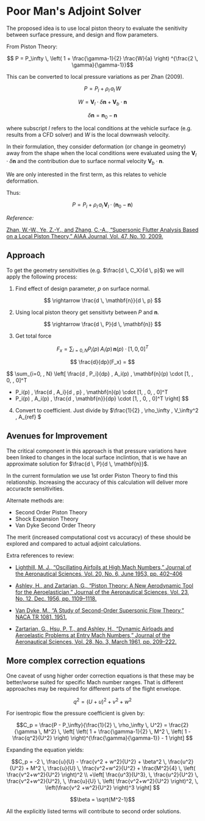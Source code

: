 # Poor Man's Adjoint Solver
The proposed idea is to use local piston theory to evaluate the 
senitivity between surface pressure, and design and flow parameters. 

From Piston Theory:

$$ P = P_\infty \, \left( 1 + \frac{\gamma-1}{2} \frac{W}{a} \right) ^{\frac{2 \, \gamma}{\gamma-1}}$$

This can be converted to local pressure variations as per Zhan (2009).

$$ P = P_l + \rho_l \, a_l \, W$$

$$ W = \mathbf{V}_l \cdot \delta \mathbf{n} + \mathbf{V}_b \cdot \mathbf{n}$$

$$ \delta \mathbf{n} = \mathbf{n}_0 - \mathbf{n} $$

where subscript $l$ refers to the local conditions at the vehicle surface 
(e.g. results from a CFD solver) and $W$ is the local downwash velocity.

In their formulation, they consider deformation (or change in geometry) away 
from the shape when the local conditions were evaluated using the 
$\mathbf{V}_l \cdot \delta \mathbf{n}$ and the contribution due to surface 
normal velocity $\mathbf{V}_b \cdot \mathbf{n}$.

We are only interested in the first term, as this relates to vehicle deformation. 

Thus:

$$ P = P_l + \rho_l \, a_l \, \mathbf{V}_l \cdot \left( \mathbf{n}_0 - \mathbf{n} \right)$$


*Reference:*

[Zhan, W.-W., Ye, Z.-Y., and Zhang, C.-A., “Supersonic Flutter 
Analysis Based on a Local Piston Theory,” AIAA Journal, Vol. 47, 
No. 10, 2009.](https://arc.aiaa.org/doi/10.2514/1.37750)



## Approach
To get the geometry sensitivities (e.g. $\frac{d \, C_X}{d \, p}$) we will apply the following process:

1. Find effect of design parameter, $p$ on surface normal. 

$$ \rightarrow \frac{d \, \mathbf{n}}{d \, p} $$

2. Using local piston theory get sensitivty between $P$ and $\mathbf{n}$.

$$ \rightarrow \frac{d \, P}{d \, \mathbf{n}} $$

3. Get total force 

$$ F_x = \sum_{i=0, \, N} P_i(p) \, A_i(p) \, \mathbf{n}(p) \cdot [1, \, 0, \, 0]^T $$

$$ \frac{d}{dp}(F_x) = $$

$$
\sum_{i=0, \, N} \left[ \frac{d \, P_i}{dp} \, A_i(p) \, 
\mathbf{n}(p) \cdot [1, \, 0, \, 0]^T 
+ P_i(p) \, \frac{d \, A_i}{d \, p} \, \mathbf{n}(p) \cdot [1, \, 0, \, 0]^T
+ P_i(p) \, A_i(p) \, \frac{d \, \mathbf{n}}{dp} \cdot [1, \, 0, \, 0]^T
\right] 
$$


4. Convert to coefficient. 
Just divide by $\frac{1}{2} \, \rho_\infty \, V_\infty^2 \, A_{ref} $ 


## Avenues for Improvement
The critical component in this approach is that pressure variations have 
been linked to changes in the local surface inclintion, that is we have 
an approximate solution for $\frac{d \, P}{d \, \mathbf{n}}$. 

In the current formulation we use 1st order Piston Theory to find this 
relationship. Increasing the accuracy of this calculation will deliver 
more accuracte sensitivities. 

Alternate methods are:
- Second Order Piston Theory
- Shock Expansion Theory
- Van Dyke Second Order Theory

The merit (increased computational cost vs accuracy) of these should be 
explored and compared to actual adjoint calculations. 


Extra references to review:

- [Lighthill, M. J., “Oscillating Airfoils at High Mach Numbers,” Journal of the Aeronautical Sciences, Vol. 20, No. 6, June 1953, pp. 402–406](https://arc.aiaa.org/doi/abs/10.2514/8.2657?journalCode=jans)

- [Ashley, H., and Zartarian, G., “Piston Theory: A New Aerodynamic Tool for the Aeroelastician,” Journal of the Aeronautical Sciences, Vol. 23, No. 12, Dec. 1956, pp. 1109–1118.](https://arc.aiaa.org/doi/abs/10.2514/8.3740)

- [Van Dyke, M., “A Study of Second-Order Supersonic Flow Theory,” NACA TR 1081, 1951.](https://thesis.library.caltech.edu/10587/1/van-dyke-milton-1949-thesis.pdf)

- [Zartarian, G., Hsu, P. T., and Ashley, H., “Dynamic Airloads and Aeroelastic Problems at Entry Mach Numbers,” Journal of the Aeronautical Sciences, Vol. 28, No. 3, March 1961, pp. 209–222.](https://arc.aiaa.org/doi/10.2514/8.8927)


## More complex correction equations

One caveat of usng higher order correction equations is that these may 
be better/worse suited for specific Mach number ranges. That is different 
approaches may be required for different parts of the flight envelope. 

$$ q^2 = (U+u)^2 + v^2 + w^2 $$

For isentropic flow the pressure coefficient is given by:

$$C_p = \frac{P - P_\infty}{\frac{1}{2} \, \rho_\infty \, U^2} = \frac{2}{\gamma \, M^2} \, \left[ \left( 1 + \frac{\gamma-1}{2} \, M^2 \, \left( 1 - \frac{q^2}{U^2} \right) \right)^{\frac{\gamma}{\gamma-1}} - 1 \right] $$

Expanding the equation yields:

$$C_p = -2 \, \frac{u}{U} - \frac{v^2 + w^2}{U^2} + \beta^2 \, \frac{u^2}{U^2} + M^2 \, \frac{u}{U} \, \frac{v^2+w^2}{U^2} + \frac{M^2}{4} \, \left( \frac{v^2+w^2}{U^2} \right)^2 
\\
+\left[ \frac{u^3}{U^3}, \, \frac{u^2}{U^2} \, \frac{v^2+w^2}{U^2}, \, \frac{u}{U} \, \left( \frac{v^2+w^2}{U^2} \right)^2, \, \left(\frac{v^2 +w^2}{U^2} \right)^3 \right] $$

$$\beta = \sqrt{M^2-1}$$

All the explicitly listed terms will contribute to second order solutions. 



